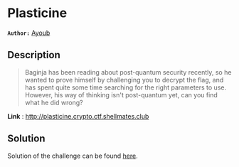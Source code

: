 # Plasticine

**`Author:`** [Ayoub](https://github.com/youben11)

## Description

> Baginja has been reading about post-quantum security recently, so he wanted to prove himself by challenging you to decrypt the flag, and has spent quite some time searching for the right parameters to use. However, his way of thinking isn't post-quantum yet, can you find what he did wrong?  

**Link** : <http://plasticine.crypto.ctf.shellmates.club>

## Solution

Solution of the challenge can be found [here](solution/).
